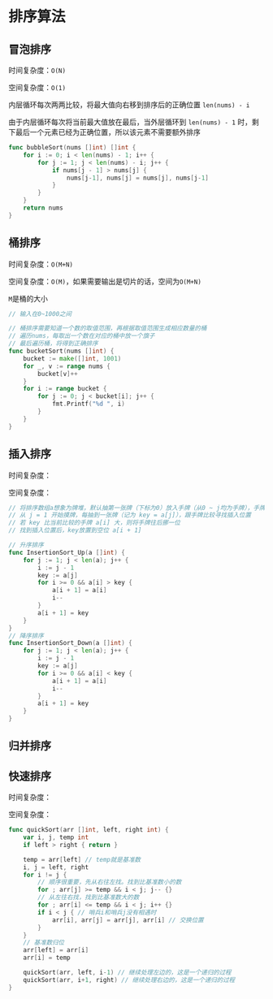# 排序算法

## 冒泡排序

时间复杂度：`O(N)`

空间复杂度：`O(1)`

内层循环每次两两比较，将最大值向右移到排序后的正确位置 `len(nums) - i`

由于内层循环每次将当前最大值放在最后，当外层循环到 `len(nums) - 1` 时，剩下最后一个元素已经为正确位置，所以该元素不需要额外排序

```go
func bubbleSort(nums []int) []int {
	for i := 0; i < len(nums) - 1; i++ {
		for j := 1; j < len(nums) - i; j++ {
			if nums[j - 1] > nums[j] {
				nums[j-1], nums[j] = nums[j], nums[j-1]
			}
		}
	}
	return nums
}
```



## 桶排序

时间复杂度：`O(M+N)`

空间复杂度：`O(M)`，如果需要输出是切片的话，空间为`O(M+N)`

`M`是桶的大小

```go
// 输入在0~1000之间

// 桶排序需要知道一个数的取值范围，再根据取值范围生成相应数量的桶
// 遍历nums，每取出一个数在对应的桶中放一个旗子
// 最后遍历桶，将得到正确排序
func bucketSort(nums []int) {
	bucket := make([]int, 1001)
	for _, v := range nums {
		bucket[v]++
	}
	for i := range bucket {
		for j := 0; j < bucket[i]; j++ {
			fmt.Printf("%d ", i)
		}
	}
}
```



## 插入排序

时间复杂度：

空间复杂度：

```go
// 将排序数组a想象为牌堆，默认抽第一张牌（下标为0）放入手牌（从0 ~ j均为手牌），手牌是已排序的
// 从 j = 1 开始摸牌，每抽到一张牌（记为 key = a[j]），跟手牌比较寻找插入位置
// 若 key 比当前比较的手牌 a[i] 大，则将手牌往后挪一位
// 找到插入位置后，key放置到空位 a[i + 1]

// 升序排序
func InsertionSort_Up(a []int) {
	for j := 1; j < len(a); j++ {
		i := j - 1
		key := a[j]
		for i >= 0 && a[i] > key {
			a[i + 1] = a[i]
			i--
		}
		a[i + 1] = key
	}
}
// 降序排序
func InsertionSort_Down(a []int) {
	for j := 1; j < len(a); j++ {
		i := j - 1
		key := a[j]
		for i >= 0 && a[i] < key {
			a[i + 1] = a[i]
			i--
		}
		a[i + 1] = key
	}
}
```



## 归并排序

## 快速排序

时间复杂度：

空间复杂度：

```go
func quickSort(arr []int, left, right int) {
	var i, j, temp int
	if left > right { return }

	temp = arr[left] // temp就是基准数
	i, j = left, right
	for i != j {
		// 顺序很重要，先从右往左找。找到比基准数小的数
		for ; arr[j] >= temp && i < j; j-- {}
		// 从左往右找，找到比基准数大的数
		for ; arr[i] <= temp && i < j; i++ {}
		if i < j { // 哨兵i和哨兵j没有相遇时
			arr[i], arr[j] = arr[j], arr[i] // 交换位置
		}
	}
	// 基准数归位
	arr[left] = arr[i]
	arr[i] = temp

	quickSort(arr, left, i-1) // 继续处理左边的，这是一个递归的过程
	quickSort(arr, i+1, right) // 继续处理右边的，这是一个递归的过程
}

```

